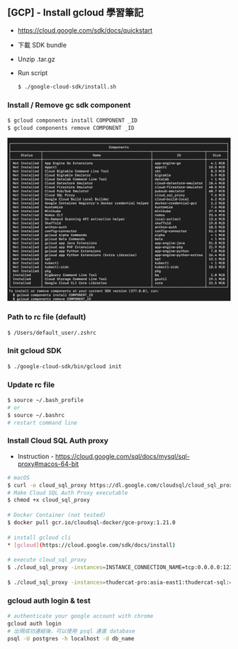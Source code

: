 ## [GCP] - Install gcloud 學習筆記

- https://cloud.google.com/sdk/docs/quickstart

- 下載 SDK bundle

- Unzip .tar.gz

- Run script

  ```bash
  $ ./google-cloud-sdk/install.sh
  ```

### Install / Remove gc sdk component

```bash
$ gcloud components install COMPONENT _ID
$ gcloud components remove COMPONENT _ID
```
![](../assets/img/gcloud_component.png)

### Path to rc file (default)

```bash
$ /Users/default_user/.zshrc
```

### Init gcloud SDK

```bash
$ ./google-cloud-sdk/bin/gcloud init
```

### Update rc file

```bash
$ source ~/.bash_profile
# or
$ source ~/.bashrc
# restart command line
```

### Install Cloud SQL Auth proxy

- Instruction - https://cloud.google.com/sql/docs/mysql/sql-proxy#macos-64-bit

```bash
# macOS
$ curl -o cloud_sql_proxy https://dl.google.com/cloudsql/cloud_sql_proxy.darwin.amd64
# Make Cloud SQL Auth Proxy executable
$ chmod +x cloud_sql_proxy

# Docker Container (not tested)
$ docker pull gcr.io/cloudsql-docker/gce-proxy:1.21.0

# install gcloud cli
* [gcloud](https://cloud.google.com/sdk/docs/install)

# execute cloud_sql_proxy
$ ./cloud_sql_proxy -instances=INSTANCE_CONNECTION_NAME=tcp:0.0.0.0:1234

$ ./cloud_sql_proxy -instances=thudercat-pro:asia-east1:thudercat-sql:=tcp:5433
```


### gcloud auth login & test

```bash
# authenticate your google account with chrome
gcloud auth login
# 出現成功連結後，可以使用 psql 連進 database
psql -U postgres -h localhost -d db_name
```

